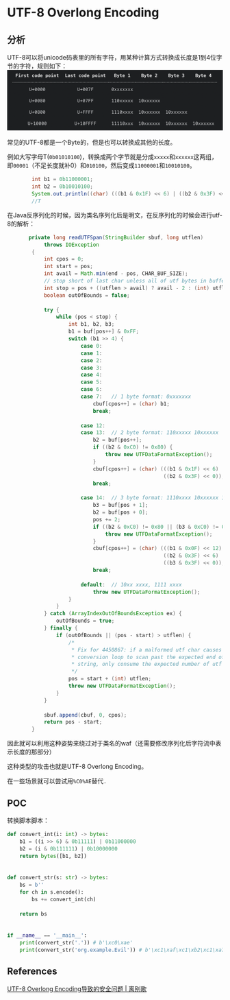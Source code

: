 # UTF-8 Overlong Encoding

## 分析

UTF-8可以将unicode码表里的所有字符，用某种计算方式转换成长度是1到4位字节的字符，规则如下：
![image-20240306183237913](UTF-8%20Overlong%20Encoding.assets/image-20240306183237913.png)

常见的UTF-8都是一个Byte的，但是也可以转换成其他的长度。

例如大写字母T(`0b01010100`)，转换成两个字节就是分成`xxxxx`和`xxxxxx`这两组，即`00001`（不足长度就补0）和`010100`，然后变成`11000001`和`10010100`。

```java
        int b1 = 0b11000001;
        int b2 = 0b10010100;
        System.out.println((char) (((b1 & 0x1F) << 6) | ((b2 & 0x3F) << 0)));
        //T
```







在Java反序列化的时候，因为类名序列化后是明文，在反序列化的时候会进行utf-8的解析：

```java
       private long readUTFSpan(StringBuilder sbuf, long utflen)
            throws IOException
        {
            int cpos = 0;
            int start = pos;
            int avail = Math.min(end - pos, CHAR_BUF_SIZE);
            // stop short of last char unless all of utf bytes in buffer
            int stop = pos + ((utflen > avail) ? avail - 2 : (int) utflen);
            boolean outOfBounds = false;

            try {
                while (pos < stop) {
                    int b1, b2, b3;
                    b1 = buf[pos++] & 0xFF;
                    switch (b1 >> 4) {
                        case 0:
                        case 1:
                        case 2:
                        case 3:
                        case 4:
                        case 5:
                        case 6:
                        case 7:   // 1 byte format: 0xxxxxxx
                            cbuf[cpos++] = (char) b1;
                            break;

                        case 12:
                        case 13:  // 2 byte format: 110xxxxx 10xxxxxx
                            b2 = buf[pos++];
                            if ((b2 & 0xC0) != 0x80) {
                                throw new UTFDataFormatException();
                            }
                            cbuf[cpos++] = (char) (((b1 & 0x1F) << 6) |
                                                   ((b2 & 0x3F) << 0));
                            break;

                        case 14:  // 3 byte format: 1110xxxx 10xxxxxx 10xxxxxx
                            b3 = buf[pos + 1];
                            b2 = buf[pos + 0];
                            pos += 2;
                            if ((b2 & 0xC0) != 0x80 || (b3 & 0xC0) != 0x80) {
                                throw new UTFDataFormatException();
                            }
                            cbuf[cpos++] = (char) (((b1 & 0x0F) << 12) |
                                                   ((b2 & 0x3F) << 6) |
                                                   ((b3 & 0x3F) << 0));
                            break;

                        default:  // 10xx xxxx, 1111 xxxx
                            throw new UTFDataFormatException();
                    }
                }
            } catch (ArrayIndexOutOfBoundsException ex) {
                outOfBounds = true;
            } finally {
                if (outOfBounds || (pos - start) > utflen) {
                    /*
                     * Fix for 4450867: if a malformed utf char causes the
                     * conversion loop to scan past the expected end of the utf
                     * string, only consume the expected number of utf bytes.
                     */
                    pos = start + (int) utflen;
                    throw new UTFDataFormatException();
                }
            }

            sbuf.append(cbuf, 0, cpos);
            return pos - start;
        }
```

因此就可以利用这种姿势来绕过对于类名的waf（还需要修改序列化后字符流中表示长度的那部分）



这种类型的攻击也就是UTF-8 Overlong Encoding。

在一些场景就可以尝试用`%C0%AE`替代`.`



## POC

转换脚本脚本：

```python
def convert_int(i: int) -> bytes:
    b1 = ((i >> 6) & 0b11111) | 0b11000000
    b2 = (i & 0b111111) | 0b10000000
    return bytes([b1, b2])


def convert_str(s: str) -> bytes:
    bs = b''
    for ch in s.encode():
        bs += convert_int(ch)

    return bs


if __name__ == '__main__':
    print(convert_str('.')) # b'\xc0\xae'
    print(convert_str('org.example.Evil')) # b'\xc1\xaf\xc1\xb2\xc1\xa7\xc0\xae\xc1\xa5\xc1\xb8\xc1\xa1\xc1\xad\xc1\xb0\xc1\xac\xc1\xa5\xc0\xae\xc1\x85\xc1\xb6\xc1\xa9\xc1\xac'
```



## References

[UTF-8 Overlong Encoding导致的安全问题 | 离别歌](https://www.leavesongs.com/PENETRATION/utf-8-overlong-encoding.html)

